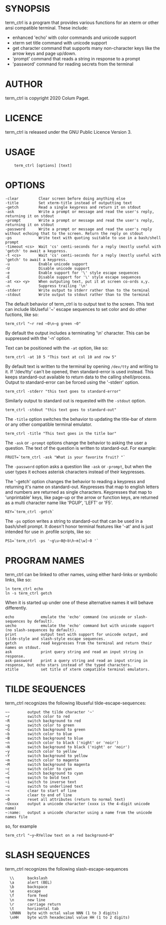 SYNOPSIS
========

term_ctrl is a program that provides various functions for an xterm or other ansi compatible terminal. These include:

 * enhanced 'echo' with color commands and unicode support
 * xterm set title command with unicode support
 * get character command that supports many non-character keys like the arrow keys and page up/down.
 * 'prompt' command that reads a string in response to a prompt
 * 'password' command for reading secrets from the terminal

AUTHOR
======

term_ctrl is copyright 2020 Colum Paget.

LICENCE
=======

term_ctrl is released under the GNU Public Licence Version 3.

USAGE
=====

```
	term_ctrl [options] [text]
```

OPTIONS
=======

```
-clear         Clear screen before doing anything else
-title         Set xterm-title instead of outputting text
-getch         Read a single keypress and return it on stdout
-ask           Write a prompt or message and read the user's reply, returning it on stdout
-prompt        Write a prompt or message and read the user's reply, returning it on stdout
-password      Write a prompt or message and read the user's reply without echoing that to the screen. Return the reply on stdout
-ps            Write text with quoting suitable to use in a bash/shell prompt
-timeout <cs>  Wait 'cs' centi-seconds for a reply (mostly useful with 'getch' to await a keypress.
-t <cs>        Wait 'cs' centi-seconds for a reply (mostly useful with 'getch' to await a keypress.
-u             Enable unicode support
-U             Disable unicode support
-e             Enable support for '\' style escape sequences
-E             Disable support for '\' style escape sequences
-at <x> <y>    When outputing text, put it at screen co-ords x,y.
-n             Suppress trailing '\n'
-stderr        Write output to stderr rather than to the terminal
-stdout        Write output to stdout rather than to the terminal
```

The default behavior of term_ctrl is to output text to the screen. This text can include libUseful '~' escape sequences to set color and do other fuctions, like so:

```
term_ctrl "~r red ~0\n~g green ~0"
```
By default the output includes a terminating '\n' character. This can be suppressed with the '-n' option.

Text can be positioned with the `-at` option, like so:

```
term_ctrl -at 10 5 "This text at col 10 and row 5"
```

By default text is written to the terminal by opening `/dev/tty` and writing to it. If '/dev/tty' can't be opened, then standard-error is used instead. This keeps standard-out available to return data to the calling shell/process. Output to standard-error can be forced using the '-stderr' option.

```
term_ctrl -stderr "this text goes to standard-error"
```

Similarly output to standard out is requested with the `-stdout` option.

```
term_ctrl -stdout "this text goes to standard-out"
```

The `-title` option switches the behavior to updating the title-bar of xterm or any other compatible terminal emulator.

```
term_ctrl -title "This text goes in the title bar"
```

The `-ask` or `-prompt` options change the behavior to asking the user a question. The text of the question is written to standard-out. For example:

```
FRUIT=`term_ctrl -ask "What is your favorite fruit? "`
```

The `-password` option asks a question like `-ask` or `-prompt`, but when the user types it echoes asterisk characters instead of their keypresses.

The '-getch' option changes the behavior to reading a keypress and returning it's name on standard-out. Keypresses that map to english letters and numbers are returned as single characters. Keypresses that map to 'unprintable' keys, like page-up or the arrow or function keys, are returned as a multi character name like 'PGUP', 'LEFT' or 'F5'.

```
KEY=`term_ctrl -getch`
```

The `-ps` option writes a string to standard-out that can be used in a bash/shell prompt. It doesn't honor terminal features like '-at' and is just intended for use in .profile scripts, like so:

```
PS1=`term_ctrl -ps '~g\u~0@~b\h~m[\w]~0 '`
```

PROGRAM NAMES
=============

term_ctrl can be linked to other names, using either hard-links or symbolic links, like so:

```
ln term_ctrl echo
ln -s term_ctrl getch
```

When it is started up under one of these alternative names it will behave differently.

```
echo            emulate the 'echo' command (no unicode or slash-sequences by default).
uecho           emulate the 'echo' command but with unicode support (no slash-sequences by default).
print           output text with support for unicode output, and tilde-style and slash-style escape sequences.
getch           read keypresses from the terminal and return their names on stdout.
ask             print query string and read an input string in response.
ask-password    print a query string and read an input string in response, but echo stars instead of the typed characters.
xtitle          set title of xterm compatible terminal emulators.
```

TILDE SEQUENCES
===============

term_ctrl recognizes the following libuseful tilde-escape-sequences:

```
~~        output the tilde character '~'
~r        switch color to red
~R        switch background to red
~g        switch color to green
~G        switch background to green
~b        switch color to blue
~B        switch background to blue
~n        switch color to black ('night' or 'noir')
~N        switch background to black ('night' or 'noir')
~y        switch color to yellow
~Y        switch background to yellow
~m        switch color to magenta
~M        switch background to magenta
~c        switch color to cyan
~C        switch background to cyan
~e        switch to bold text
~i        switch to inverse text
~u        switch to underlined text
~<        clear to start of line
~>        clear to end of line
~0        reset all attributes (return to normal text)
~Uxxxx    output a unicode character (xxxx is the 4-digit unicode name)
~:name:   output a unicode character using a name from the unicode names file 
```

so, for example

```
term_ctrl "~y~RYellow text on a red background~0"
```

SLASH SEQUENCES
===============

term_ctrl recognizes the following slash-escape-sequences

```
  \\      backslash
  \a      alert (BEL)
  \b      backspace
  \e      escape
  \f      form feed
  \n      new line
  \r      carriage return
  \t      horizontal tab
  \0NNN   byte with octal value NNN (1 to 3 digits)
  \xHH    byte with hexadecimal value HH (1 to 2 digits)
```


